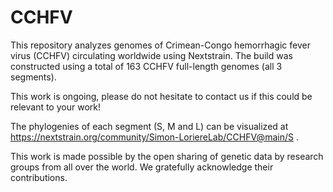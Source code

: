 # CCHFV
This repository analyzes genomes of Crimean-Congo hemorrhagic fever virus (CCHFV) circulating worldwide using Nextstrain. The build was constructed using a total of 163 CCHFV full-length genomes (all 3 segments).

This work is ongoing, please do not hesitate to contact us if this could be relevant to your work!

The phylogenies of each segment (S, M and L) can be visualized at https://nextstrain.org/community/Simon-LoriereLab/CCHFV@main/S .

This work is made possible by the open sharing of genetic data by research groups from all over the world. We gratefully acknowledge their contributions.
